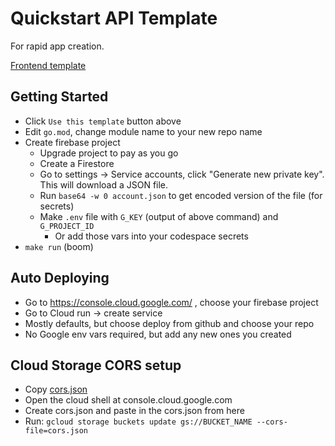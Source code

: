 # Quickstart API Template

For rapid app creation.

[Frontend template](https://github.com/treeder/quickstart-ui-template)

## Getting Started

* Click `Use this template` button above
* Edit `go.mod`, change module name to your new repo name
* Create  firebase project
    * Upgrade project to pay as you go
    * Create a Firestore
    * Go to settings -> Service accounts, click "Generate new private key". This will download a JSON file. 
    * Run `base64 -w 0 account.json` to get encoded version of the file (for secrets)
    * Make `.env` file with `G_KEY` (output of above command) and `G_PROJECT_ID`
        * Or add those vars into your codespace secrets
* `make run` (boom)

## Auto Deploying

* Go to https://console.cloud.google.com/ , choose your firebase project
* Go to Cloud run -> create service
* Mostly defaults, but choose deploy from github and choose your repo
* No Google env vars required, but add any new ones you created

## Cloud Storage CORS setup

* Copy [cors.json](cors.json)
* Open the cloud shell at console.cloud.google.com
* Create cors.json and paste in the cors.json from here
* Run: `gcloud storage buckets update gs://BUCKET_NAME --cors-file=cors.json`
